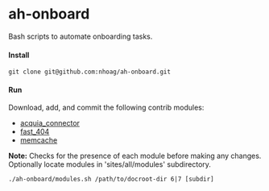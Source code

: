 ah-onboard
=======================

Bash scripts to automate onboarding tasks.

#### Install
```
git clone git@github.com:nhoag/ah-onboard.git
```

#### Run

Download, add, and commit the following contrib modules:

- [acquia_connector](https://drupal.org/project/acquia_connector)
- [fast_404](https://drupal.org/project/fast_404)
- [memcache](https://drupal.org/project/memcache)

__Note:__ Checks for the presence of each module before making any changes. Optionally locate modules in 'sites/all/modules' subdirectory.

```
./ah-onboard/modules.sh /path/to/docroot-dir 6|7 [subdir]
```
